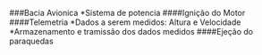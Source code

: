 ###Bacia Avionica
*Sistema de potencia
####Ignição do Motor	
####Telemetria
*Dados a serem medidos: Altura e Velocidade
*Armazenamento e tramissão dos dados medidos
####Ejeção do paraquedas
